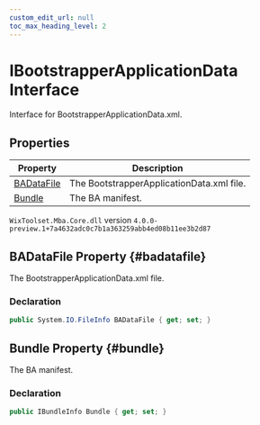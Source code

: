 ```yaml
---
custom_edit_url: null
toc_max_heading_level: 2
---
```

# IBootstrapperApplicationData Interface
Interface for BootstrapperApplicationData.xml.
## Properties
| Property | Description |
| ------ | ----------- |
| [BADataFile](#badatafile) | The BootstrapperApplicationData.xml file. |
| [Bundle](#bundle) | The BA manifest. |
`WixToolset.Mba.Core.dll` version `4.0.0-preview.1+7a4632adc0c7b1a363259abb4ed08b11ee3b2d87`
## BADataFile Property {#badatafile}
The BootstrapperApplicationData.xml file.
### Declaration
```cs
public System.IO.FileInfo BADataFile { get; set; } 
```
## Bundle Property {#bundle}
The BA manifest.
### Declaration
```cs
public IBundleInfo Bundle { get; set; } 
```

